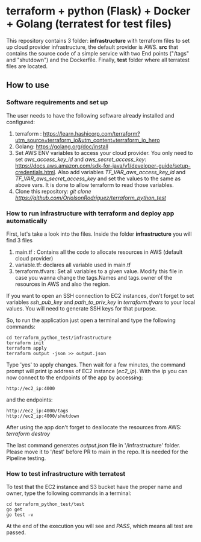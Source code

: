 # terraform + python (Flask) + Docker + Golang (terratest for test files)
This repository contains 3 folder: **infrastructure** with terraform files to set up cloud provider infrastructure, the default provider is AWS. **src** that contains the source code of a simple service with two End points ("/tags" and "shutdown") and the Dockerfile. Finally, **test** folder where all terratest files are located.

## How to use
### Software requirements and set up
The user needs to have the following software already installed and configured:
1. terraform : https://learn.hashicorp.com/terraform?utm_source=terraform_io&utm_content=terraform_io_hero
2. Golang: https://golang.org/doc/install
3. Set AWS ENV variables to access your cloud provider. You only need to set *aws_access_key_id* and *aws_secret_access_key*: https://docs.aws.amazon.com/sdk-for-java/v1/developer-guide/setup-credentials.html.
Also add variables *TF_VAR_aws_access_key_id* and *TF_VAR_aws_secret_access_key* and set the values to the same as above vars. It is done to allow terraform to read those variables.
4. Clone this repository: *git clone https://github.com/OriolsonRodriguez/terraform_python_test*

### How to run infrastructure with terraform and deploy app automatically
First, let's take a look into the files. Inside the folder **infrastructure** you will find 3 files
1. main.tf : Contains all the code to allocate resources in AWS (default cloud provider)
2. variable.tf: declares all variable used in main.tf
3. terraform.tfvars: Set all variables to a given value. Modify this file in case you wanna change the tags.Names and tags.owner of the resources in AWS and also the region. 

If you want to open an SSH connection to EC2 instances, don't forget to set variables *ssh_pub_key* and *path_to_priv_key* in *terraform.tfvars* to your local values. You will need to generate SSH keys for that purpose.

So, to run the application just open a terminal and type the following commands:
```
cd terraform_python_test/infrastructure
terraform init
terraform apply
terraform output -json >> output.json
```
Type 'yes'  to apply changes. Then wait for a few minutes, the command prompt will print ip address of EC2 instance (*ec2_ip*). With the ip you can now connect to the endpoints of the app by accessing:
```
http://ec2_ip:4000
```
and the endpoints:

```
http://ec2_ip:4000/tags
http://ec2_ip:4000/shutdown
```

After using the app don't forget to deallocate the resources from AWS: *terraform destroy*

The last command generates *output.json* file in '/infrastructure' folder. Please move it to '/test' before PR to main in the repo. It is needed for the Pipeline testing.

### How to test infrastructure with terratest
To test that the EC2 instance and S3 bucket have the proper name and owner, type the following commands in a terminal:
```
cd terraform_python_test/test
go get
go test -v
```
At the end of the execution you will see and *PASS*, which means all test are passed.
